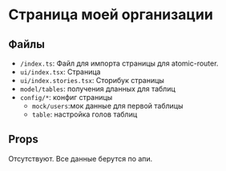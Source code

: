 # Страница моей организации

## Файлы
- `/index.ts`: Файл для импорта страницы для atomic-router.
- `ui/index.tsx`: Страница
- `ui/index.stories.tsx`: Сторибук страницы
- `model/tables`: получения дланных для таблиц 
- `config/*`: конфиг страницы
    - `mock/users`:мок данные для первой таблицы
    - `table`: настройка голов таблиц

## Props
Отсутствуют. Все данные берутся по апи.
